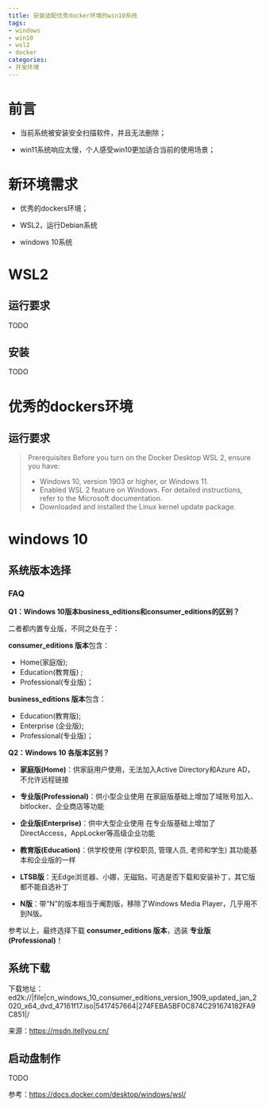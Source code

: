 ```yaml
---
title: 安装适配优秀docker环境的win10系统
tags:
- windows
- win10
- wsl2
- docker
categories:
- 开发环境
---
```


# 前言

- 当前系统被安装安全扫描软件，并且无法删除；

- win11系统响应太慢，个人感受win10更加适合当前的使用场景；

# 新环境需求

- 优秀的dockers环境；

- WSL2，运行Debian系统

- windows 10系统

# WSL2

## 运行要求

TODO

## 安装

TODO

# 优秀的dockers环境

## 运行要求

>Prerequisites
Before you turn on the Docker Desktop WSL 2, ensure you have:
>
>- Windows 10, version 1903 or higher, or Windows 11.
>- Enabled WSL 2 feature on Windows. For detailed instructions, refer to the Microsoft documentation.
>- Downloaded and installed the Linux kernel update package.

# windows 10

## 系统版本选择

### FAQ

**Q1：Windows 10版本business_editions和consumer_editions的区别？**

二者都内置专业版，不同之处在于：

**consumer_editions 版本**包含：
  - Home(家庭版); 
  - Education(教育版) ; 
  - Professional(专业版)；

**business_editions 版本**包含：
  - Education(教育版); 
  - Enterprise (企业版); 
  - Professional(专业版)；

**Q2：Windows 10 各版本区别？**

- **家庭版(Home)**：供家庭用户使用，无法加入Active Directory和Azure AD，不允许远程链接

- **专业版(Professional)**：供小型企业使用 在家庭版基础上增加了域账号加入、bitlocker、企业商店等功能

- **企业版(Enterprise)**：供中大型企业使用 在专业版基础上增加了DirectAccess，AppLocker等高级企业功能

- **教育版(Education)**：供学校使用 (学校职员, 管理人员, 老师和学生) 其功能基本和企业版的一样

- **LTSB版**：无Edge浏览器、小娜，无磁贴，可选是否下载和安装补丁，其它版都不能自选补丁

- **N版**：带“N”的版本相当于阉割版，移除了Windows Media Player，几乎用不到N版。

参考以上，最终选择下载 **consumer_editions 版本**，选装 **专业版(Professional)**！



## 系统下载

下载地址：ed2k://|file|cn_windows_10_consumer_editions_version_1909_updated_jan_2020_x64_dvd_47161f17.iso|5417457664|274FEBA5BF0C874C291674182FA9C851|/

来源：https://msdn.itellyou.cn/


## 启动盘制作

TODO





参考：https://docs.docker.com/desktop/windows/wsl/
